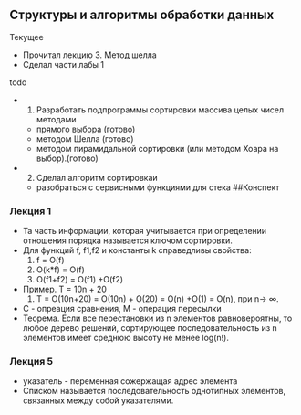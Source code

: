 ## Структуры и алгоритмы обработки данных

Текущее
- Прочитал лекцию 3. Метод шелла
- Сделал части лабы 1

todo
- 1. Разработать подпрограммы сортировки массива целых чисел методами
  - прямого выбора (готово)
  - методом Шелла (готово)
  - методом пирамидальной сортировки (или методом Хоара на выбор).(готово) 
- 2. Сделал алгоритм сортировкаи
  - разобраться с сервисными функциями для стека
##Конспект
### Лекция 1
- Та часть информации, которая учитывается при определении отношения порядка называется ключом сортировки.
- Для функций f, f1,f2 и константы k справедливы свойства:
  1. f = O(f)
  2. O(k*f) = O(f)
  3. O(f1+f2) = O(f1) +O(f2)
- Пример. T = 10n + 20
  1. T = O(10n+20) = O(10n) + O(20) = O(n) +O(1) = O(n), при n→ ∞.
- C - опреация сравнения, М - операция пересылки  
- Теорема. Если все перестановки из n элементов равновероятны, то любое дерево решений, сортирующее последовательность из n элементов имеет среднюю высоту не менее log(n!).

### Лекция 5
- указатель - переменная сожержащая адрес элемента
- Списком называется последовательность однотипных элементов, связанных между собой указателями.

  